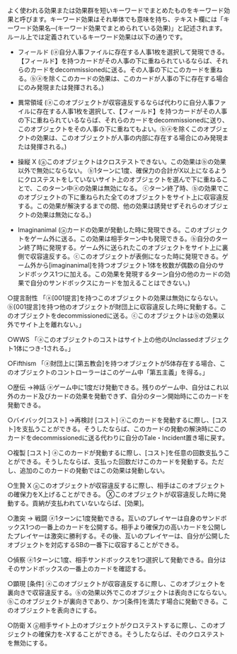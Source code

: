 よく使われる効果または効果群を短いキーワードでまとめたものをキーワード効果と呼びます。キーワード効果はそれ単体でも意味を持ち、テキスト欄には「キーワード効果名─(キーワード効果でまとめられている効果)」と記述されます。
ルール上では定義されているキーワード効果は以下の通りです。

* フィールド
(ⓐ自分人事ファイルに存在する人事1枚を選択して発現できる。【フィールド】を持つカードがその人事の下に重ねられているならば、それらのカードをdecommissionedに送る。その人事の下にこのカードを重ねる。ⓑⓐを除くこのカードの効果は、このカードが人事の下に存在する場合にのみ発現または発揮される。)

* 異常領域
(ⓐこのオブジェクトが収容違反するならば代わりに自分人事ファイルに存在する人事1枚を選択して、【フィールド】を持つカードがその人事の下に重ねられているならば、それらのカードをdecommissionedに送り、このオブジェクトをその人事の下に重ねてもよい。ⓑⓐを除くこのオブジェクトの効果は、このオブジェクトが人事の内部に存在する場合にのみ発現または発揮される。)

* 操縦 X
(ⓐこのオブジェクトはクロステストできない。この効果はⓑの効果以外で無効にならない。
ⓑ1ターンに1度、確保力の合計がX以上になるようにクロステストをしていないサイト上のオブジェクトを選んで下に重ねることで、このターン中ⓐの効果は無効になる。
ⓒターン終了時、ⓑの効果でこのオブジェクトの下に重ねられた全てのオブジェクトをサイト上に収容違反する。この効果が解決するまでの間、他の効果は誘発せずそれらのオブジェクトの効果は無効になる。)

* Imaginanimal
(ⓐカードの効果が発動した時に発現できる。このオブジェクトをゲーム外に送る。この効果は相手ターン中も発現できる。ⓑ自分のターン終了時に発現する。ゲーム外に送られたこのオブジェクトをサイト上に裏側で収容違反する。ⓒこのオブジェクトが表側になった時に発現できる。ゲーム外から[imaginanimal]を持つオブジェクト1体を枚数が偶数の自分のサンドボックス1つに加える。この効果を発現するターン自分の他のカードの効果で自分のサンドボックスにカードを加えることはできない。)


○提言耐性 
「ⓐ[001提言]を持つこのオブジェクトの効果は無効にならない。ⓑ[001提言]を持つ他のオブジェクトが財団上に収容違反した時に発動する。このオブジェクトをdecommissionedに送る。ⓒこのオブジェクトはⓑの効果以外でサイト上を離れない。」




○WWS
「ⓐこのオブジェクトのコストはサイト上の他のUnclassedオブジェクト1体につき-1される。」

○Fifthism
「ⓐ財団上に[第五教会]を持つオブジェクトが5体存在する場合、このオブジェクトのコントローラーはこのゲーム中「第五主義」を得る。」



○歴伝 ->神話
ⓐゲーム中に1度だけ発動できる。残りのゲーム中、自分はこれ以外のカード及びカードの効果を発動できず、自分のターン開始時にこのカードを発動できる。

○バイバック[コスト] ->再検討 [コスト]
ⓐこのカードを発動するに際し、[コスト]を支払うことができる。そうしたならば、このカードの発動の解決時にこのカードをdecommissionedに送る代わりに自分のTale・Incident置き場に戻す。

○複製 [コスト]
ⓐこのカードが発動するに際し、[コスト]を任意の回数支払うことができる。そうしたならば、支払った回数だけこのカードを発動する。ただし、追加のこのカードの発動ではこの効果は発動しない。

○生贄 X
ⓐこのオブジェクトが収容違反するに際し、相手はこのオブジェクトの確保力をX上げることができる。
Ⓧこのオブジェクトが収容違反した時に発動する。貢納が支払われていないならば、[効果]。

○激突 -> 戦闘
ⓐ1ターンに1度発動できる。互いのプレイヤーは自身のサンドボックス1つの一番上のカードを公開する。相手より確保力の高いカードを公開したプレイヤーは激突に勝利する。その後、互いのプレイヤーは、自分が公開したオブジェクトを対応するSBの一番下に収容することができる。

○偵察
ⓐ1ターンに1度、相手サンドボックスを1つ選択して発動できる。自分はそのサンドボックスの一番上のカードを確認する。

○顕現 [条件]
ⓐこのオブジェクトが収容違反するに際し、このオブジェクトを裏向きで収容違反する。ⓑの効果以外でこのオブジェクトは表向きにならない。
ⓑこのオブジェクトが裏向きであり、かつ[条件]を満たす場合に発動できる。このオブジェクトを表向きにする。

○防衛 X
ⓐ相手サイト上のオブジェクトがクロステストするに際し、このオブジェクトの確保力を-Xすることができる。そうしたならば、そのクロステストを無効にする。
